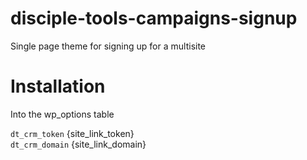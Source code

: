 # disciple-tools-campaigns-signup
Single page theme for signing up for a multisite

# Installation

Into the wp_options table

`dt_crm_token` {site_link_token}  
`dt_crm_domain` {site_link_domain}
